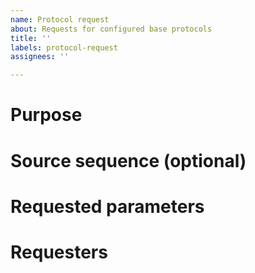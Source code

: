 ```yaml
---
name: Protocol request
about: Requests for configured base protocols
title: ''
labels: protocol-request
assignees: ''

---
```


# Purpose

# Source sequence (optional)

# Requested parameters

# Requesters
